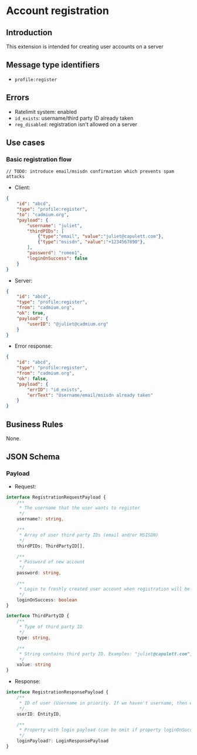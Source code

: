 # Account registration

## Introduction

This extension is intended for creating user accounts on a server  

## Message type identifiers

- `profile:register`

## Errors

- Ratelimit system: enabled
- `id_exists`: username/third party ID already taken
- `reg_disabled`: registration isn't allowed on a server

## Use cases

### Basic registration flow

`// TODO: introduce email/msisdn confirmation which prevents spam attacks`

- Client:

```json
{
    "id": "abcd",
    "type": "profile:register",
    "to": "cadmium.org",
    "payload": {
        "username": "juliet",
        "thirdPIDs": [
            {"type":"email", "value":"juliet@capulett.com"},
            {"type":"msisdn", "value":"+1234567890"},
        ],
        "password": "romeo1",
        "loginOnSuccess": false
    }
}
```

- Server:

```json
{
    "id": "abcd",
    "type": "profile:register",
    "from": "cadmium.org",
    "ok": true,
    "payload": {
        "userID": "@juliet@cadmium.org"
    }
}
```

- Error response:

```json
{
    "id": "abcd",
    "type": "profile:register",
    "from": "cadmium.org",
    "ok": false,
    "payload": {
        "errID": "id_exists",
        "errText": "Username/email/msisdn already taken"
    }
}
```

## Business Rules

None.

## JSON Schema

### Payload

- Request:

```typescript
interface RegistrationRequestPayload {
    /**
     * The username that the user wants to register
     */
    username?: string,

    /**
     * Array of user third party IDs (email and/or MSISDN)
     */
    thirdPIDs: ThirdPartyID[],

    /**
     * Password of new account
     */
    password: string,

    /**
     * Login to freshly created user account when registration will be completed
     */
    loginOnSuccess: boolean
}

interface ThirdPartyID {
    /**
     * Type of third party ID
     */
    type: string,

    /**
     * String contains third party ID. Examples: "juliet@capulett.com", "+1234567890".
     */
    value: string
}
```

- Response:

```typescript
interface RegistrationResponsePayload {
    /**
     * ID of user (Username in priority. If we haven't username, then we put to this field one of user's third party IDs)
     */
    userID: EntityID,

    /**
     * Property with login payload (can be omit if property loginOnSuccess wasn't indicated true in RegistrationRequestPayload)
     */
    loginPayload?: LoginResponsePayload
}
```
